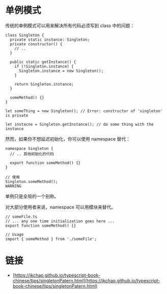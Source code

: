 # 单例模式

传统的单例模式可以用来解决所有代码必须写到 class 中的问题：
```
class Singleton {
  private static instance: Singleton;
  private constructor() {
    // ..
  }

  public static getInstance() {
    if (!Singleton.instance) {
      Singleton.instance = new Singleton();
    }

    return Singleton.instance;
  }

  someMethod() {}
}

let someThing = new Singleton(); // Error: constructor of 'singleton' is private

let instacne = Singleton.getInstance(); // do some thing with the instance
```
然而，如果你不想延迟初始化，你可以使用 namespace 替代：
```
namespace Singleton {
  // .. 其他初始化的代码

  export function someMethod() {}
}

// 使用
Singleton.someMethod();
WARNING
```
单例只是全局的一个别称。

对大部分使用者来说，namespace 可以用模块来替代。
```
// someFile.ts
// ... any one time initialization goes here ...
export function someMethod() {}

// Usage
import { someMethod } from './someFile';
```
# 链接

- [https://jkchao.github.io/typescript-book-chinese/tips/singletonPatern.html](https://jkchao.github.io/typescript-book-chinese/tips/singletonPatern.html)
